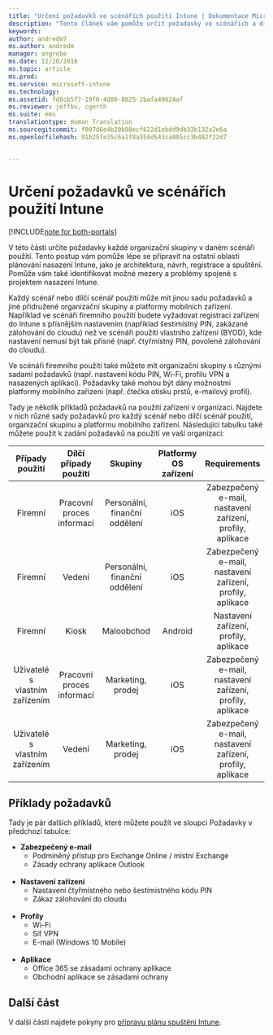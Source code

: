 ```yaml
---
title: "Určení požadavků ve scénářích použití Intune | Dokumentace Microsoftu"
description: "Tento článek vám pomůže určit požadavky ve scénářích a dílčích scénářích použití při cloudové implementaci Microsoft Intune."
keywords: 
author: andredm7
ms.author: andredm
manager: angrobe
ms.date: 12/20/2016
ms.topic: article
ms.prod: 
ms.service: microsoft-intune
ms.technology: 
ms.assetid: fd8cb5f7-19f0-4d80-8825-2bafa49624af
ms.reviewer: jeffbu, cgerth
ms.suite: ems
translationtype: Human Translation
ms.sourcegitcommit: f807d6e4b20b98ecf622d1ebdd9db33b132a2e6a
ms.openlocfilehash: 91b25fe35c6a1f8a554d543ca005cc3b482f22d7


---
```


# <a name="determine-intune-use-case-scenario-requirements"></a>Určení požadavků ve scénářích použití Intune

[!INCLUDE[note for both-portals](../includes/note-for-both-portals.md)]

V této části určíte požadavky každé organizační skupiny v daném scénáři použití. Tento postup vám pomůže lépe se připravit na ostatní oblasti plánování nasazení Intune, jako je architektura, návrh, registrace a spuštění. Pomůže vám také identifikovat možné mezery a problémy spojené s projektem nasazení Intune.

Každý scénář nebo dílčí scénář použití může mít jinou sadu požadavků a jiné přidružené organizační skupiny a platformy mobilních zařízení. Například ve scénáři firemního použití budete vyžadovat registraci zařízení do Intune s přísnějším nastavením (například šestimístný PIN, zakázané zálohování do cloudu) než ve scénáři použití vlastního zařízení (BYOD), kde nastavení nemusí být tak přísné (např. čtyřmístný PIN, povolené zálohování do cloudu).

Ve scénáři firemního použití také můžete mít organizační skupiny s různými sadami požadavků (např. nastavení kódu PIN, Wi-Fi, profilu VPN a nasazených aplikací). Požadavky také mohou být dány možnostmi platformy mobilního zařízení (např. čtečka otisku prstů, e-mailový profil).

Tady je několik příkladů požadavků na použití zařízení v organizaci. Najdete v nich různé sady požadavků pro každý scénář nebo dílčí scénář použití, organizační skupinu a platformu mobilního zařízení. Následující tabulku také můžete použít k zadání požadavků na použití ve vaší organizaci:

| **Případy použití** | **Dílčí případy použití** | **Skupiny** | **Platformy OS zařízení** | **Requirements** |
|:---:|:---:|:---:|:---:|:---:|
| Firemní | Pracovní proces informací | Personální, finanční oddělení | iOS | Zabezpečený e-mail, nastavení zařízení, profily, aplikace |                                                          
| Firemní | Vedení | Personální, finanční oddělení | iOS | Zabezpečený e-mail, nastavení zařízení, profily, aplikace |                                                         
| Firemní | Kiosk | Maloobchod | Android | Nastavení zařízení, profily, aplikace |
| Uživatelé s vlastním zařízením | Pracovní proces informací | Marketing, prodej | iOS | Zabezpečený e-mail, nastavení zařízení, profily, aplikace |                                                         
| Uživatelé s vlastním zařízením | Vedení | Marketing, prodej | iOS | Zabezpečený e-mail, nastavení zařízení, profily, aplikace |

## <a name="examples-of-requirements"></a>Příklady požadavků

Tady je pár dalších příkladů, které můžete použít ve sloupci Požadavky v předchozí tabulce:

- **Zabezpečený e-mail**
    - Podmíněný přístup pro Exchange Online / místní Exchange
    - Zásady ochrany aplikace Outlook
<br></br>
- **Nastavení zařízení**
    - Nastavení čtyřmístného nebo šestimístného kódu PIN
    - Zákaz zálohování do cloudu
<br></br>
- **Profily**
    - Wi-Fi
    - Síť VPN
    - E-mail (Windows 10 Mobile)
<br></br>
- **Aplikace**
    - Office 365 se zásadami ochrany aplikace
    - Obchodní aplikace se zásadami ochrany

## <a name="next-section"></a>Další část

V další části najdete pokyny pro [přípravu plánu spuštění Intune](section-4-develop-a-rollout-plan.md).



<!--HONumber=Dec16_HO5-->



